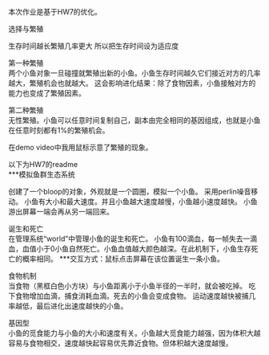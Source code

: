 本次作业是基于HW7的优化。     
        
选择与繁殖      
      
生存时间越长繁殖几率更大 所以把生存时间设为适应度
        
第一种繁殖         
两个小鱼对象一旦碰撞就繁殖出新的小鱼。小鱼生存时间越久它们接近对方的几率越大，繁殖机会也就越大。
这会影响进化结果：除了食物因素，小鱼接触对方的能力也变成了繁殖因素。
         
第二种繁殖       
无性繁殖。小鱼可以任意时间复制自己，副本由完全相同的基因组成，也就是小鱼在任意时刻都有1%的繁殖机会。
       
在demo video中我用鼠标示意了繁殖的现象。      

        
以下为HW7的readme      
***模拟鱼群生态系统

创建了一个bloop的对象，外观就是一个圆圈，模拟一个小鱼。
采用perlin噪音移动。
小鱼有大小和最大速度。并且小鱼越大速度越慢，小鱼越小速度越快。
小鱼游出屏幕一端会再从另一端回来。
         
诞生和死亡      
在管理系统“world”中管理小鱼的诞生和死亡。
小鱼有100滴血，每一帧失去一滴血，血值小于0小鱼自然死亡。小鱼血值越大颜色越深。在此机制下，小鱼生存死亡的概率相同。
***交互方式：鼠标点击屏幕在该位置诞生一条小鱼。      
       
食物机制    
当食物（黑框白色小方块）与小鱼距离小于小鱼半径的一半时，就会被吃掉。
吃下食物增加血滴，捕食消耗血滴。死去的小鱼会变成食物。
运动速度越快被捕几率越低，最后进化出速度越快的小鱼。         
          
基因型           
小鱼的觅食能力与小鱼的大小和速度有关。小鱼越大觅食能力越强，因为体积大越容易与食物相交，速度越快起容易优先靠近食物。但体积越大速度越慢。       

